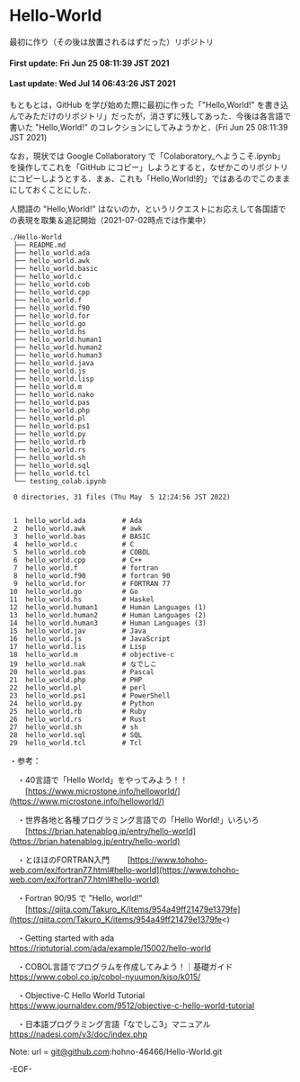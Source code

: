 # Hello-World
最初に作り（その後は放置されるはずだった）リポジトリ

#### First update: Fri Jun 25 08:11:39 JST 2021
#### Last update: Wed Jul 14 06:43:26 JST 2021

もともとは，GitHub を学び始めた際に最初に作った「"Hello,World!" を書き込んでみただけのリポジトリ」だったが，消さずに残してあった．今後は各言語で書いた "Hello,World!" のコレクションにしてみようかと．(Fri Jun 25 08:11:39 JST 2021)

なお，現状では Google Collaboratory で「Colaboratory_へようこそ.ipynb」を操作してこれを「GitHub にコピー」しようとすると，なぜかこのリポジトリにコピーしようとする．まぁ、これも「Hello,World!的」ではあるのでこのままにしておくことにした．

人間語の "Hello,World!" はないのか，というリクエストにお応えして各国語での表現を取集＆追記開始（2021-07-02時点では作業中）


    ./Hello-World
     ├── README.md
     ├── hello_world.ada
     ├── hello_world.awk
     ├── hello_world.basic
     ├── hello_world.c
     ├── hello_world.cob
     ├── hello_world.cpp
     ├── hello_world.f
     ├── hello_world.f90
     ├── hello_world.for
     ├── hello_world.go
     ├── hello_world.hs
     ├── hello_world.human1
     ├── hello_world.human2
     ├── hello_world.human3
     ├── hello_world.java
     ├── hello_world.js
     ├── hello_world.lisp
     ├── hello_world.m
     ├── hello_world.nako
     ├── hello_world.pas
     ├── hello_world.php
     ├── hello_world.pl
     ├── hello_world.ps1
     ├── hello_world.py
     ├── hello_world.rb
     ├── hello_world.rs
     ├── hello_world.sh
     ├── hello_world.sql
     ├── hello_world.tcl
     └── testing_colab.ipynb
     
     0 directories, 31 files (Thu May  5 12:24:56 JST 2022)


     1  hello_world.ada         # Ada
     2  hello_world.awk         # awk
     3  hello_world.bas         # BASIC
     4  hello_world.c           # C
     5  hello_world.cob         # COBOL
     6  hello_world.cpp         # C++
     7  hello_world.f           # fortran
     8  hello_world.f90         # fortran 90
     9  hello_world.for         # FORTRAN 77
    10  hello_world.go          # Go
    11  hello_world.hs          # Haskel
    12  hello_world.human1      # Human Languages (1)
    13  hello_world.human2      # Human Languages (2)
    14  hello_world.human3      # Human Languages (3)
    15  hello_world.jav         # Java
    16  hello_world.js          # JavaScript
    17  hello_world.lis         # Lisp
    18  hello_world.m           # objective-c
    19  hello_world.nak         # なでしこ
    20  hello_world.pas         # Pascal
    21  hello_world.php         # PHP
    22  hello_world.pl          # perl
    23  hello_world.ps1         # PowerShell
    24  hello_world.py          # Python
    25  hello_world.rb          # Ruby
    26  hello_world.rs          # Rust
    27  hello_world.sh          # sh
    28  hello_world.sql         # SQL
    29  hello_world.tcl         # Tcl

・参考：

　・40言語で「Hello World」をやってみよう！！<BR>
　　[https://www.microstone.info/helloworld/](https://www.microstone.info/helloworld/)

　・世界各地と各種プログラミング言語での「Hello World!」いろいろ
　　[https://brian.hatenablog.jp/entry/hello-world](https://brian.hatenablog.jp/entry/hello-world)

　・とほほのFORTRAN入門
　　[https://www.tohoho-web.com/ex/fortran77.html#hello-world](https://www.tohoho-web.com/ex/fortran77.html#hello-world)

　・Fortran 90/95 で "Hello, world!"
　　[https://qiita.com/Takuro_K/items/954a49ff21479e1379fe](https://qiita.com/Takuro_K/items/954a49ff21479e1379fe<)

　・Getting started with ada
　　https://riptutorial.com/ada/example/15002/hello-world

　・COBOL言語でプログラムを作成してみよう！｜基礎ガイド
　　https://www.cobol.co.jp/cobol-nyuumon/kiso/k015/

　・Objective-C Hello World Tutorial
　　https://www.journaldev.com/9512/objective-c-hello-world-tutorial

　・日本語プログラミング言語「なでしこ3」マニュアル
　　https://nadesi.com/v3/doc/index.php

Note:   url = git@github.com:hohno-46466/Hello-World.git

-EOF-
